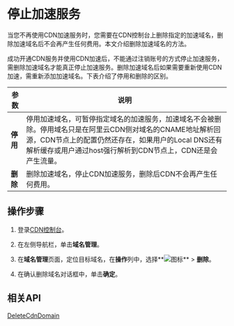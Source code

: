 # 停止加速服务

当您不再使用CDN加速服务时，您需要在CDN控制台上删除指定的加速域名，删除加速域名后不会再产生任何费用。本文介绍删除加速域名的方法。

成功开通CDN服务并使用CDN加速后，不能通过注销账号的方式停止加速服务，需删除加速域名才能真正停止加速服务。删除加速域名后如果需要重新使用CDN加速，需重新添加加速域名。下表介绍了停用和删除的区别。

|参数|说明|
|--|--|
|**停用**|停用加速域名，可暂停指定域名的加速服务，加速域名不会被删除。停用域名只是在阿里云CDN侧对域名的CNAME地址解析回源，CDN节点上的配置仍然还存在，如果用户的Local DNS还有解析缓存或用户通过host强行解析到CDN节点上，CDN还是会产生流量。|
|**删除**|删除加速域名，停止CDN加速服务，删除后CDN不会再产生任何费用。|

## 操作步骤

1.  登录[CDN控制台](https://cdn.console.aliyun.com)。

2.  在左侧导航栏，单击**域名管理**。

3.  在**域名管理**页面，定位目标域名，在**操作**列中，选择**![图标](https://static-aliyun-doc.oss-accelerate.aliyuncs.com/assets/img/zh-CN/4253604161/p242681.png)** \> **删除**。

4.  在确认删除域名对话框中，单击**确定**。


## 相关API

[DeleteCdnDomain](/cn.zh-CN/新版API参考/域名管理类接口/删除已添加的加速域名.md)

